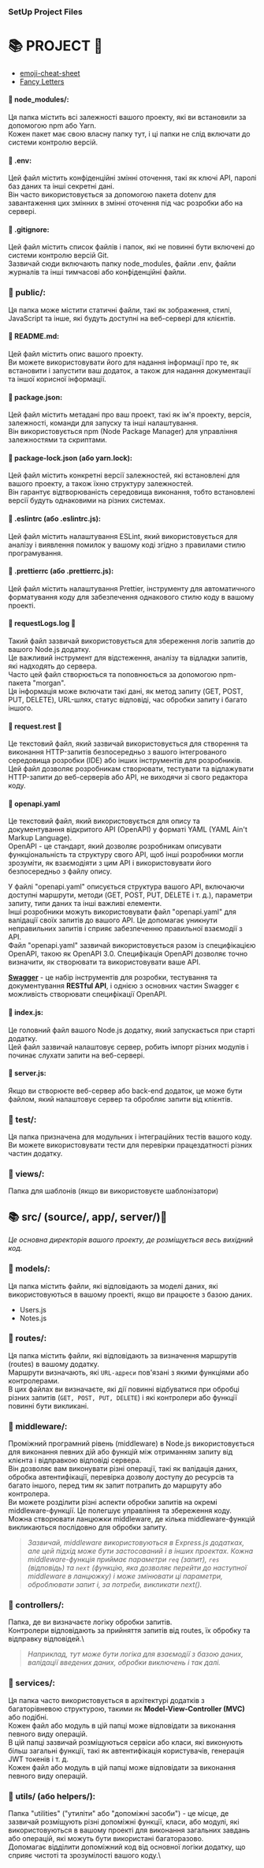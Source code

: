 ### SetUp Project Files

# 📚 PROJECT 📁

- [emoji-cheat-sheet](https://github.com/ikatyang/emoji-cheat-sheet/blob/master/README.md)
- [Fancy Letters](https://lingojam.com/FancyLetters)

#### 📁 node_modules/: 
Ця папка містить всі залежності вашого проекту, які ви встановили за допомогою npm або Yarn.\
Кожен пакет має свою власну папку тут, і ці папки не слід включати до системи контролю версій.

#### 📄 .env: 
Цей файл містить конфіденційні змінні оточення, такі як ключі API, паролі баз даних та інші секретні дані.\
Він часто використовується за допомогою пакета dotenv для завантаження цих змінних в змінні оточення під час розробки або на сервері.

#### 📄 .gitignore: 
Цей файл містить список файлів і папок, які не повинні бути включені до системи контролю версій Git.\
Зазвичай сюди включають папку node_modules, файли .env, файли журналів та інші тимчасові або конфіденційні файли.

### 📁 public/: 
Ця папка може містити статичні файли, такі як зображення, стилі, JavaScript та інше, які будуть доступні на веб-сервері для клієнтів.

#### 📄 README.md: 
Цей файл містить опис вашого проекту.\
Ви можете використовувати його для надання інформації про те, як встановити і запустити ваш додаток, а також для надання документації та іншої корисної інформації.

#### 📄 package.json: 
Цей файл містить метадані про ваш проект, такі як ім'я проекту, версія, залежності, команди для запуску та інші налаштування.\
Він використовується npm (Node Package Manager) для управління залежностями та скриптами.

#### 📄 package-lock.json (або yarn.lock): 
Цей файл містить конкретні версії залежностей, які встановлені для вашого проекту, а також їхню структуру залежностей.\
Він гарантує відтворюваність середовища виконання, тобто встановлені версії будуть однаковими на різних системах.

#### 📄 .eslintrc (або .eslintrc.js): 
Цей файл містить налаштування ESLint, який використовується для аналізу і виявлення помилок у вашому коді згідно з правилами стилю програмування.

#### 📄 .prettierrc (або .prettierrc.js): 
Цей файл містить налаштування Prettier, інструменту для автоматичного форматування коду для забезпечення однакового стилю коду в вашому проекті.

#### 📄 requestLogs.log 🍪
Такий файл зазвичай використовується для збереження логів запитів до вашого Node.js додатку.\
Це важливий інструмент для відстеження, аналізу та відладки запитів, які надходять до сервера.\
Часто цей файл створюється та поповнюється за допомогою npm-пакета "morgan".\
Ця інформація може включати такі дані, як метод запиту (GET, POST, PUT, DELETE), URL-шлях, статус відповіді, час обробки запиту і багато іншого.

#### 📄 request.rest 💢
Це текстовий файл, який зазвичай використовується для створення та виконання HTTP-запитів безпосередньо з вашого інтегрованого середовища розробки (IDE) або інших інструментів для розробників.\
Цей файл дозволяє розробникам створювати, тестувати та відлажувати HTTP-запити до веб-серверів або API, не виходячи зі свого редактора коду.

#### 📄 openapi.yaml
Це текстовий файл, який використовується для опису та документування відкритого API (OpenAPI) у форматі YAML (YAML Ain't Markup Language).\
OpenAPI - це стандарт, який дозволяє розробникам описувати функціональність та структуру свого API, щоб інші розробники могли зрозуміти, як взаємодіяти з цим API і використовувати його безпосередньо з файлу опису.

У файлі "openapi.yaml" описується структура вашого API, включаючи доступні маршрути, методи (GET, POST, PUT, DELETE і т. д.), параметри запиту, типи даних та інші важливі елементи.\
Інші розробники можуть використовувати файл "openapi.yaml" для валідації своїх запитів до вашого API. Це допомагає уникнути неправильних запитів і сприяє забезпеченню правильної взаємодії з API.\
Файл "openapi.yaml" зазвичай використовується разом із специфікацією OpenAPI, такою як OpenAPI 3.0. Специфікація OpenAPI дозволяє точно визначити, як створювати та використовувати ваше API. 

[**Swagger**](https://swagger.io/) - це набір інструментів для розробки, тестування та документування **RESTful API**, і однією з основних частин Swagger є можливість створювати специфікації OpenAPI.


#### 📄 index.js: 
Це головний файл вашого Node.js додатку, який запускається при старті додатку.\
Цей файл зазвичай налаштовує сервер, робить імпорт різних модулів і починає слухати запити на веб-сервері.

#### 📄 server.js: 
Якщо ви створюєте веб-сервер або back-end додаток, це може бути файлом, який налаштовує сервер та обробляє запити від клієнтів.


### 📁 test/: 
Ця папка призначена для модульних і інтеграційних тестів вашого коду.\
Ви можете використовувати тести для перевірки працездатності різних частин додатку.

### 📁 views/: 
Папка для шаблонів (якщо ви використовуєте шаблонізатори)


## 📚 src/ (source/, app/, server/)📁
_Це основна директорія вашого проекту, де розміщується весь вихідний код._

### 📁 models/: 
Ця папка містить файли, які відповідають за моделі даних, які використовуються в вашому проекті, якщо ви працюєте з базою даних.
* Users.js
* Notes.js

### 📁 routes/: 
Ця папка містить файли, які відповідають за визначення маршрутів (routes) в вашому додатку.\
Маршрути визначають, які `URL-адреси` пов'язані з якими функціями або контролерами.\
В цих файлах ви визначаєте, які дії повинні відбуватися при обробці різних запитів (`GET, POST, PUT, DELETE`) і які контролери або функції повинні бути викликані.

### 📁 middleware/:
Проміжний програмний рівень (middleware) в Node.js використовується для виконання певних дій або функцій між отриманням запиту від клієнта і відправкою відповіді сервера.\
Він дозволяє вам виконувати різні операції, такі як валідація даних, обробка автентифікації, перевірка дозволу доступу до ресурсів та багато іншого, перед тим як запит потрапить до маршруту або контролера.\
Ви можете розділити різні аспекти обробки запитів на окремі middleware-функції. Це полегшує управління та збереження коду.\
Можна створювати ланцюжки middleware, де кілька middleware-функцій викликаються послідовно для обробки запиту. 

> _Зазвичай, middleware використовуються в Express.js додатках, але цей підхід може бути застосований і в інших проектах. Кожна middleware-функція приймає параметри `req` (запит), `res` (відповідь) та `next` (функцію, яка дозволяє перейти до наступної middleware в ланцюжку) і може змінювати ці параметри, оброблювати запит і, за потреби, викликати next()._

### 📁 controllers/:
Папка, де ви визначаєте логіку обробки запитів.\
Контролери відповідають за прийняття запитів від routes, їх обробку та відправку відповідей.\
> _Наприклад, тут може бути логіка для взаємодії з базою даних, валідації введених даних, обробки виключень і так далі._

### 📁 services/:
Ця папка часто використовується в архітектурі додатків з багаторівневою структурою, такими як **Model-View-Controller (MVC)** або подібні.\
Кожен файл або модуль в цій папці може відповідати за виконання певного виду операцій.\
В цій папці зазвичай розміщуються сервіси або класи, які виконують більш загальні функції, такі як автентифікація користувачів, генерація JWT токенів і т. д.\
Кожен файл або модуль в цій папці може відповідати за виконання певного виду операцій.

### 📁 utils/ (або helpers/):
Папка "utilities" ("утиліти" або "допоміжні засоби") - це місце, де зазвичай розміщують різні допоміжні функції, класи, або модулі, які використовуються в вашому проекті для виконання загальних завдань або операцій, які можуть бути використані багаторазово.\
Допомагає відділити допоміжний код від основної логіки додатку, що сприяє чистоті та зрозумілості вашого коду.\




